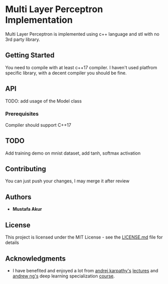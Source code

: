 # Multi Layer Perceptron Implementation

Multi Layer Perceptron is implemented using c++ language and stl with no 3rd party library. 

## Getting Started

You need to compile with at least c++17 compiler. I haven't used platfrom specific library, with a decent compiler you should be fine.

## API
TODO: add usage of the Model class

### Prerequisites

Compiler should support C++17

## TODO

Add training demo on mnist dataset, add tanh, softmax activation

## Contributing

You can just push your changes, I may merge it after review

## Authors

* **Mustafa Akur** 

## License

This project is licensed under the MIT License - see the [LICENSE.md](LICENSE.md) file for details

## Acknowledgments

* I have benefited and enjoyed a lot from [andrej karpathy's](http://karpathy.github.io/) [lectures](https://cs231n.github.io/) and [andrew ng's](https://en.wikipedia.org/wiki/Andrew_Ng) deep learning specialization [course](https://www.coursera.org/specializations/deep-learning).
